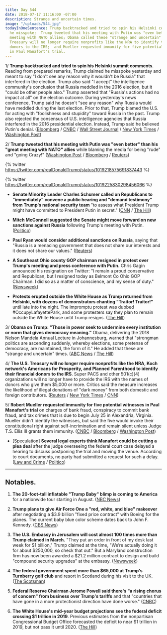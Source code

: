 ```yaml
---
title: Day 544
date: 2018-07-17 11:16:00 -07:00
description: Strange and uncertain times.
image: "/uploads/544.jpg"
todayInOneSentence: Trump backtracked and tried to spin his Helsinki comments by claiming
  he misspoke;  Trump tweeted that his meeting with Putin was "even better" than his
  meeting with NATO allies; Obama called these "strange and uncertain" times; the
  Treasury will no longer require nonprofits like the NRA to identify their financial
  donors to the IRS;  and Mueller requested immunity for five potential witnesses
  in Paul Manafort's trial.
---
```


1/ **Trump backtracked and tried to spin his Helsinki summit comments**. Reading from prepared remarks, Trump claimed he misspoke yesterday and meant to say "I don't see any reason why it wouldn't be Russia" that interfered in the election. Trump also said "I accept" the intelligence community's conclusion that Russia meddled in the 2016 election, but it "could be other people also." Trump asserted that "Russia's actions had no impact at all" on the election outcome. During yesterday's news conference, Trump said he doesn't "see any reason" why Russia would have meddled during the last election. Prior to that, Trump blamed the U.S. for acting with "foolishness and stupidity" toward Russia in the past. Trump also rejected the consensus of U.S. intelligence agencies that Russia interfered in the 2016 presidential election. Instead, Trump said he believed Putin's denial. ([Bloomberg](https://www.bloomberg.com/news/articles/2018-07-17/trump-says-he-accepts-intelligence-conclusion-that-russia-meddled-in-2016-election) / [CNBC](https://www.cnbc.com/2018/07/17/trump-election-meddling-took-place-but-russian-actions-had-no-impact.html) / [Wall Street Journal](https://www.wsj.com/articles/trump-stands-by-his-positive-read-of-putin-summit-amid-criticism-1531847452) / [New York Times](https://www.nytimes.com/2018/07/17/world/europe/trump-putin-summit.html) / [Washington Post](https://www.washingtonpost.com/politics/growing-number-in-gop-call-for-trump-to-fix-the-damage-from-helsinki-news-conference/2018/07/17/7ea15178-8902-11e8-8aea-86e88ae760d8_story.html))

2/ **Trump tweeted that his meeting with Putin was "even better" than his "great meeting with NATO" allies** while blaming the media for being "rude" and "going Crazy!" ([Washington Post](https://www.washingtonpost.com/politics/growing-number-in-gop-call-for-trump-to-fix-the-damage-from-helsinki-news-conference/2018/07/17/7ea15178-8902-11e8-8aea-86e88ae760d8_story.html) / [Bloomberg](https://www.bloomberg.com/news/articles/2018-07-17/trump-s-putin-defense-proves-too-much-for-some-republicans) / [Reuters](https://www.reuters.com/article/us-usa-russia-summit/rebuking-trumps-embrace-of-putin-u-s-lawmakers-look-to-punish-russia-idUSKBN1K722N))

{% twitter https://twitter.com/realDonaldTrump/status/1019218575691837443 %}

{% twitter https://twitter.com/realDonaldTrump/status/1019225830298456066 %}

* **Senate Minority Leader Charles Schumer called on Republicans to "immediately" convene a public hearing and "demand testimony" from Trump's national security team** "to assess what President Trump might have committed to President Putin in secret." ([CNN](https://www.cnn.com/2018/07/17/politics/chuck-schumer-hearing-russia-news-conference/index.html) / [The Hill](http://thehill.com/homenews/senate/397450-schumer-demands-public-hearing-on-what-trump-might-have-committed-to-putin))

* **Mitch McConnell suggested the Senate might move forward on new sanctions against Russia** following Trump's meeting with Putin. ([Politico](https://www.politico.com/story/2018/07/17/russia-sanctions-mcconnell-senate-727565))

* **Paul Ryan would consider additional sanctions on Russia**, saying that "Russia is a menacing government that does not share our interests and it does not share our values." ([Reuters](https://www.reuters.com/article/us-usa-russia-summit-ryan/house-may-consider-new-sanctions-on-russia-speaker-ryan-idUSKBN1K71UW))

* **A Southeast Ohio county GOP chairman resigned in protest over Trump's meeting and press conference with Putin.** Chris Gagin announced his resignation on Twitter: "I remain a proud conservative and Republican, but I resigned today as Belmont Co Ohio GOP Chairman. I did so as a matter of conscience, and my sense of duty." ([Newsweek](https://www.newsweek.com/ohio-gop-leader-resigns-protest-over-trump-putin-summit-its-matter-conscience-1027719))

* **Protests erupted outside the White House as Trump returned from Helsinki, with dozens of demonstrators chanting "Traitor! Traitor!"** until late into the night. The impromptu protest was dubbed #OccupyLafayettePark, and some protesters say they plan to remain outside the White House until Trump resigns. ([The Hill](http://thehill.com/homenews/news/397356-protests-erupt-outside-of-white-house-as-trump-returns-from-putin-summit))

3/ **Obama on Trump: "Those in power seek to undermine every institution or norm that gives democracy meaning."** Obama, delivering the 2018 Nelson Mandela Annual Lecture in Johannesburg, warned that "strongman politics are ascending suddenly, whereby elections, some pretense of democracy, are maintained, the form of it." He added that these are "strange and uncertain" times. ([ABC News](https://abcnews.go.com/Politics/obama-give-speech-south-africa-commemorate-nelson-mandelas/story?id=56619879) / [The Hill](http://thehill.com/homenews/news/397410-obama-those-in-power-are-trying-to-undermine-every-institution-or-norm-that))

4/ **The U.S. Treasury will no longer require nonprofits like the NRA, Koch network's Americans for Prosperity, and Planned Parenthood to identify their financial donors to the IRS**. Super PACS and other 501(c)(4) organizations will no longer have to provide the IRS with the names of donors who give them $5,000 or more. Critics said the measure increases the likelihood of illegal donations of "dark money" from both domestic and foreign contributors. ([Reuters](https://www.reuters.com/article/us-usa-tax-groups/u-s-treasury-moves-to-protect-identities-of-dark-money-political-donors-idUSKBN1K704F) / [New York Times](https://www.nytimes.com/2018/07/17/us/politics/irs-will-no-longer-force-kochs-and-other-groups-to-disclose-donors.html) / [CNN](https://www.cnn.com/2018/07/17/politics/treasury-irs-donor-lists/index.html))

5/ **Robert Mueller requested immunity for five potential witnesses in Paul Manafort's trial** on charges of bank fraud, conspiracy to commit bank fraud, and tax crimes that is due to begin July 25 in Alexandria, Virginia. Mueller didn't identify the witnesses, but said the five would invoke their constitutional right against self-incrimination and remain silent unless Judge T.S. Ellis III grants them immunity. ([CNBC](https://www.cnbc.com/2018/07/17/mueller-asks-for-immunity-for-five-witnesses-in-manafort-case.html) / [Bloomberg](https://www.bloomberg.com/news/articles/2018-07-17/mueller-asks-manafort-judge-to-give-immunity-to-five-witnesses) / [Washington Post](https://www.washingtonpost.com/local/public-safety/special-counsel-offers-immunity-to-five-witnesses-for-paul-manafort-trial/2018/07/17/c52f3774-89f5-11e8-85ae-511bc1146b0b_story.html))

* \[Speculation\] **Several legal experts think Manafort could be cutting a plea deal** after the judge overseeing the federal court case delayed a hearing to discuss postponing the trial and moving the venue. According to court documents, no party had submitted a request for such a delay. ([Law and Crime](https://lawandcrime.com/high-profile/legal-experts-say-manafort-could-be-cutting-plea-deal-as-judge-suddenly-delays-proceedings/amp/) / [Politico](https://www.politico.com/story/2018/07/17/mueller-russia-probe-manafort-witnesses-immunity-727492))

---

## Notables.

1. **The 20-foot-tall inflatable "Trump Baby" blimp is coming to America** for a nationwide tour starting in August. ([NBC News](https://www.nbcnews.com/news/us-news/trump-baby-protest-blimp-coming-america-n891891))

2. **Trump plans to give Air Force One a "red, white, and blue" makeover** after negotiating a $3.9 billion "fixed price contract" with Boeing for the planes. The current baby blue color scheme dates back to John F. Kennedy. ([CBS News](https://www.cbsnews.com/news/trump-air-force-one-getting-makeover/))

3. **The U.S. Embassy in Jerusalem will cost almost 100 times more than Trump claimed in March.** "They put an order in front of my desk last week for $1 billion," Trump claimed at the time, "We’re actually doing it for about $250,000, so check that out." But a Maryland construction firm has now been awarded a $21.2 million contract to design and build "compound security upgrades" at the embassy. ([Newsweek](https://www.newsweek.com/us-jerusalem-embassy-cost-100-times-more-trump-claimed-1027644))

4. **The federal government spent more than $65,000 at Trump's Turnberry golf club** and resort in Scotland during his visit to the UK. ([The Scotsman](https://www.scotsman.com/news/politics/donald-trump-s-turnberry-firm-paid-50-000-by-us-government-for-weekend-visit-1-4770069))  

5. **Federal Reserve Chairman Jerome Powell said there's "a rising chorus of concern" from business over Trump's tariffs** and that "countries that have gone in a more protectionist direction have done worse." ([CNBC](https://www.cnbc.com/2018/07/17/powell-countries-that-levy-tariffs-have-done-worse-over-time.html))

6. **The White House's mid-year budget projections see the federal deficit crossing $1 trillion in 2019**. Previous estimates from the nonpartisan Congressional Budget Office forecasted the deficit to near $1 trillion in 2019, but not pass it until 2020. ([The Hill](http://thehill.com/homenews/administration/397445-white-house-budget-projects-1-trillion-deficit-in-2019))